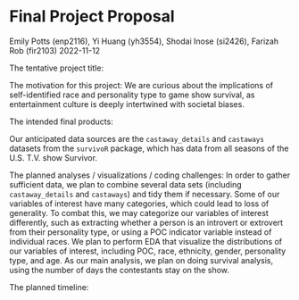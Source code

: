 Final Project Proposal
================
Emily Potts (enp2116), Yi Huang (yh3554), Shodai Inose (si2426), Farizah
Rob (fir2103)
2022-11-12

The tentative project title:

The motivation for this project: We are curious about the implications
of self-identified race and personality type to game show survival, as
entertainment culture is deeply intertwined with societal biases.

The intended final products:

Our anticipated data sources are the `castaway_details` and `castaways`
datasets from the `survivoR` package, which has data from all seasons of
the U.S. T.V. show Survivor.

The planned analyses / visualizations / coding challenges: In order to
gather sufficient data, we plan to combine several data sets (including
`castaway_details` and `castaways`) and tidy them if necessary. Some of
our variables of interest have many categories, which could lead to loss
of generality. To combat this, we may categorize our variables of
interest differently, such as extracting whether a person is an
introvert or extrovert from their personality type, or using a POC
indicator variable instead of individual races. We plan to perform EDA
that visualize the distributions of our variables of interest, including
POC, race, ethnicity, gender, personality type, and age. As our main
analysis, we plan on doing survival analysis, using the number of days
the contestants stay on the show.

The planned timeline:
